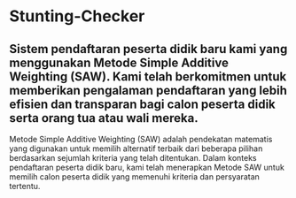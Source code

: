 # Stunting-Checker

## Sistem pendaftaran peserta didik baru kami yang menggunakan Metode Simple Additive Weighting (SAW). Kami telah berkomitmen untuk memberikan pengalaman pendaftaran yang lebih efisien dan transparan bagi calon peserta didik serta orang tua atau wali mereka.

Metode Simple Additive Weighting (SAW) adalah pendekatan matematis yang digunakan untuk memilih alternatif terbaik dari beberapa pilihan berdasarkan sejumlah kriteria yang telah ditentukan. Dalam konteks pendaftaran peserta didik baru, kami telah menerapkan Metode SAW untuk memilih calon peserta didik yang memenuhi kriteria dan persyaratan tertentu.
